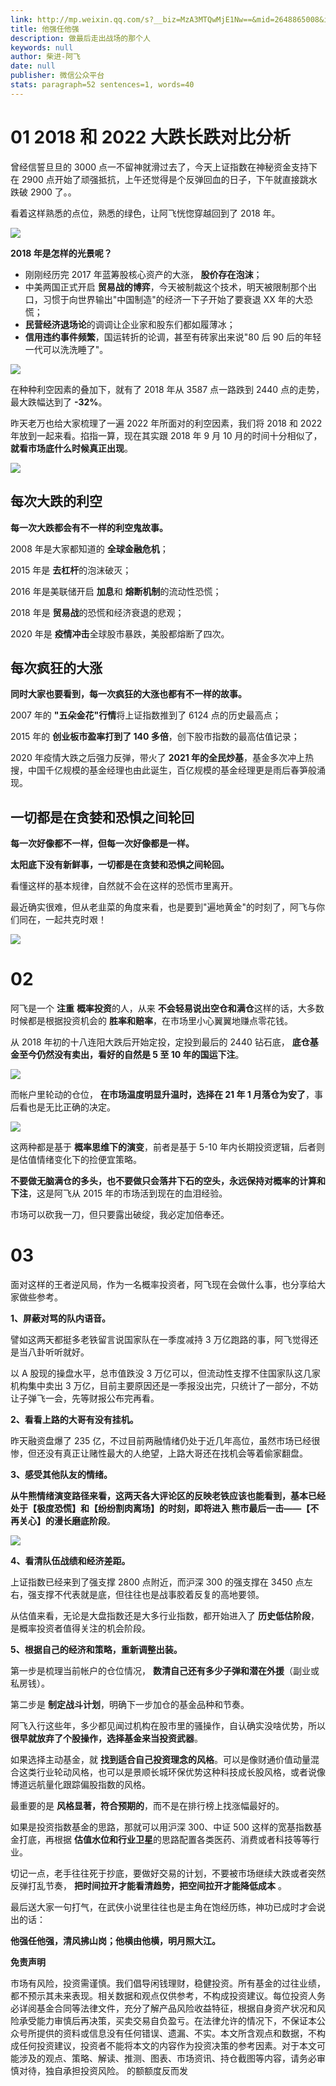 ```yaml
---
link: http://mp.weixin.qq.com/s?__biz=MzA3MTQwMjE1Nw==&mid=2648865008&idx=1&sn=1ef4b766ecba9d562884b6f5091b2d80&chksm=8738cf32b04f4624656f32c20e2af5dcf446249e480b6673d877f0e54e11e3923a81da275488#rd
title: 他强任他强
description: 做最后走出战场的那个人
keywords: null
author: 柴进-阿飞
date: null
publisher: 微信公众平台
stats: paragraph=52 sentences=1, words=40
---
```


# 01 2018 和 2022 大跌长跌对比分析

曾经信誓旦旦的 3000 点一不留神就滑过去了，今天上证指数在神秘资金支持下在 2900 点开始了顽强抵抗，上午还觉得是个反弹回血的日子，下午就直接跳水跌破 2900 了。。

看着这样熟悉的点位，熟悉的绿色，让阿飞恍惚穿越回到了 2018 年。

![](https://mmbiz.qpic.cn/mmbiz_jpg/AIlSPIN5ZkhAJZGXN1oHb36BWeuQH69A4iaO3Qmwr7E2MbOFQQOmOeZF4LZtuHTAZ2rx4rxvLHlIk3TzAnEW4SA/640?wx_fmt=jpeg&wxfrom=5&wx_lazy=1&wx_co=1)

**2018 年是怎样的光景呢？**

- 刚刚经历完 2017 年蓝筹股核心资产的大涨， **股价存在泡沫**；
- 中美两国正式开启 **贸易战的博弈**，今天被制裁这个技术，明天被限制那个出口，习惯于向世界输出"中国制造"的经济一下子开始了要衰退 XX 年的大恐慌；
- **民营经济退场论**的调调让企业家和股东们都如履薄冰；
- **信用违约事件频繁**，国运转折的论调，甚至有砖家出来说"80 后 90 后的年轻一代可以洗洗睡了"。

![](https://mmbiz.qpic.cn/mmbiz_png/AIlSPIN5ZkhAJZGXN1oHb36BWeuQH69Acx7fg5APY8onqHEI8yVtE68btD6ssjkeOlqhV2mCoUQSibMWjo12fTQ/640?wx_fmt=png&wxfrom=5&wx_lazy=1&wx_co=1)

在种种利空因素的叠加下，就有了 2018 年从 3587 点一路跌到 2440 点的走势，最大跌幅达到了 **-32%**。

昨天老万也给大家梳理了一遍 2022 年所面对的利空因素，我们将 2018 和 2022 年放到一起来看。掐指一算，现在其实跟 2018 年 9 月 10 月的时间十分相似了， **就看市场底什么时候真正出现**。

![](https://mmbiz.qpic.cn/mmbiz_png/AIlSPIN5ZkhAJZGXN1oHb36BWeuQH69AWrPJ3dZ39SWTx1VibKuLIfzoWTUSyhys6DcJPMkQMCXPTO67jUDAELA/640?wx_fmt=png&wxfrom=5&wx_lazy=1&wx_co=1)

## 每次大跌的利空

**每一次大跌都会有不一样的利空鬼故事。**

2008 年是大家都知道的 **全球金融危机**；

2015 年是 **去杠杆**的泡沫破灭；

2016 年是美联储开启 **加息**和 **熔断机制**的流动性恐慌；

2018 年是 **贸易战**的恐慌和经济衰退的悲观；

2020 年是 **疫情冲击**全球股市暴跌，美股都熔断了四次。

## 每次疯狂的大涨

**同时大家也要看到，每一次疯狂的大涨也都有不一样的故事。**

2007 年的 **"五朵金花"行情**将上证指数推到了 6124 点的历史最高点；

2015 年的 **创业板市盈率打到了 140 多倍**，创下股市指数的最高估值记录；

2020 年疫情大跌之后强力反弹，带火了 **2021 年的全民炒基**，基金多次冲上热搜，中国千亿规模的基金经理也由此诞生，百亿规模的基金经理更是雨后春笋般涌现。

## 一切都是在贪婪和恐惧之间轮回

**每一次好像都不一样，但每一次好像都是一样。**

**太阳底下没有新鲜事，一切都是在贪婪和恐惧之间轮回。**

看懂这样的基本规律，自然就不会在这样的恐慌市里离开。

最近确实很难，但从老韭菜的角度来看，也是要到"遍地黄金"的时刻了，阿飞与你们同在，一起共克时艰！

![](https://mmbiz.qpic.cn/mmbiz_jpg/AIlSPIN5ZkhAJZGXN1oHb36BWeuQH69AKZ9a4lW8SkSGeh2LtdQ395j6RwpNbXLoBrkibAWdsOVwB6liaOSwUWwg/640?wx_fmt=jpeg&wxfrom=5&wx_lazy=1&wx_co=1)

# 02

阿飞是一个 **注重** **概率投资**的人，从来 **不会轻易说出空仓和满仓**这样的话，大多数时候都是根据投资机会的 **胜率和赔率**，在市场里小心翼翼地赚点零花钱。

从 2018 年初的十八连阳大跌后开始定投，定投到最后的 2440 钻石底， **底仓基金至今仍然没有卖出，看好的自然是 5 至 10 年的国运下注**。

![](https://mmbiz.qpic.cn/mmbiz_jpg/AIlSPIN5ZkhAJZGXN1oHb36BWeuQH69AiaRBNLhXLjdtNbWqtlzLrP2vZiaaSJqB7t3ib09RjXic1Fia8w8JDEicyrDg/640?wx_fmt=jpeg&wxfrom=5&wx_lazy=1&wx_co=1)

而帐户里轮动的仓位， **在市场温度明显升温时，选择在 21 年 1 月落仓为安了**，事后看也是无比正确的决定。

![](https://mmbiz.qpic.cn/mmbiz_jpg/AIlSPIN5ZkhAJZGXN1oHb36BWeuQH69ADr3QBkluYibDmdxgQOYvTyzRecicSrhrc2qs9EEvKQQBupudzJaxKMJg/640?wx_fmt=jpeg&wxfrom=5&wx_lazy=1&wx_co=1)

这两种都是基于 **概率思维下的演变**，前者是基于 5-10 年内长期投资逻辑，后者则是估值情绪变化下的捡便宜策略。

**不要做无脑满仓的多头，也不要做只会落井下石的空头，永远保持对概率的计算和** **下注**，这是阿飞从 2015 年的市场活到现在的血泪经验。

市场可以砍我一刀，但只要露出破绽，我必定加倍奉还。

# 03

面对这样的王者逆风局，作为一名概率投资者，阿飞现在会做什么事，也分享给大家做些参考。

**1、屏蔽对骂的队内语音。**

譬如这两天都挺多老铁留言说国家队在一季度减持 3 万亿跑路的事，阿飞觉得还是当八卦听听就好。

以 A 股现的操盘水平，总市值跌没 3 万亿可以，但流动性支撑不住国家队这几家机构集中卖出 3 万亿，目前主要原因还是一季报没出完，只统计了一部分，不妨让子弹飞一会，先等财报公布完再看。

**2、看看上路的大哥有没有挂机。**

昨天融资盘爆了 235 亿，不过目前两融情绪仍处于近几年高位，虽然市场已经很惨，但还没有真正让赌性最大的人绝望，上路大哥还在找机会等着偷家翻盘。

**3、感受其他队友的情绪。**

**从牛熊情绪演变路径来看，这两天各大评论区的反映老铁应该也能看到，基本已经处于【极度恐慌】和【纷纷割肉离场】的时刻，即将进入 熊市最后一击——【不再关心】的漫长磨底阶段**。

![](https://mmbiz.qpic.cn/mmbiz_png/AIlSPIN5ZkhAJZGXN1oHb36BWeuQH69Aw8MKrlZLp1pBVPdDSzrnPrLwLCOH5icpicxR5DLUSMg8nhK8Qt7hdsiag/640?wx_fmt=png&wxfrom=5&wx_lazy=1&wx_co=1)

**4、看清队伍战绩和经济差距。**

上证指数已经来到了强支撑 2800 点附近，而沪深 300 的强支撑在 3450 点左右，强支撑不代表就是底，但往往也是战事胶着反复的高地要领。

从估值来看，无论是大盘指数还是大多行业指数，都开始进入了 **历史低估阶段**，是概率投资者值得关注的机会阶段。

**5、根据自己的经济和策略，重新调整出装。**

第一步是梳理当前帐户的仓位情况， **数清自己还有多少子弹和潜在外援**（副业或私房钱）。

第二步是 **制定战斗计划**，明确下一步加仓的基金品种和节奏。

阿飞入行这些年，多少都见闻过机构在股市里的骚操作，自认确实没啥优势，所以 **很早就放弃了个股操作，选择基金来当投资武器**。

如果选择主动基金，就 **找到适合自己投资理念的风格**。可以是像财通价值动量混合这类行业轮动风格，也可以是景顺长城环保优势这种科技成长股风格，或者说像博道远航量化跟踪偏股指数的风格。

最重要的是 **风格显著，符合预期的**，而不是在排行榜上找涨幅最好的。

如果是投资指数基金的思路，那就可以用沪深 300、中证 500 这样的宽基指数基金打底，再根据 **估值水位和行业卫星**的思路配置各类医药、消费或者科技等等行业。

切记一点，老手往往死于抄底，要做好交易的计划，不要被市场继续大跌或者突然反弹打乱节奏， **把时间拉开才能看清趋势，把空间拉开才能降低成本** 。

最后送大家一句打气，在武侠小说里往往也是主角在饱经历练，神功已成时才会说出的话：

**他强任他强，清风拂山岗；他横由他横，明月照大江。**

**免责声明**

市场有风险，投资需谨慎。我们倡导闲钱理财，稳健投资。所有基金的过往业绩，都不预示其未来表现。相关数据和观点仅供参考，不构成投资建议。每位投资人务必详阅基金合同等法律文件，充分了解产品风险收益特征，根据自身资产状况和风险承受能力审慎后再决策，买卖交易自负盈亏。在法律允许的情况下，不保证本公众号所提供的资料或信息没有任何错误、遗漏、不实。本文所含观点和数据，不构成任何投资建议，投资者不能将本文的内容作为投资决策的参考因素。对于本文可能涉及的观点、策略、解读、推测、图表、市场资讯、持仓截图等内容，请务必审慎对待，独自承担投资风险。
的额额度反而发

